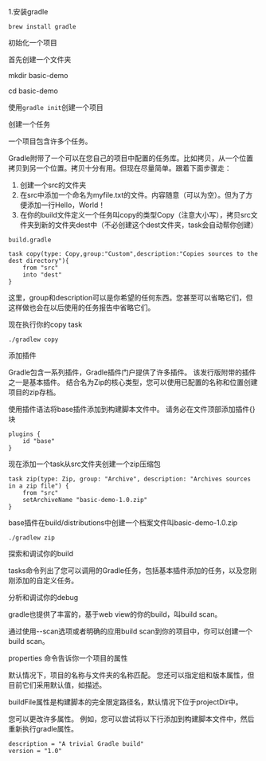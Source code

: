 

1.安装gradle

```
brew install gradle
```

初始化一个项目

首先创建一个文件夹

mkdir basic-demo

cd basic-demo

使用```gradle init```创建一个项目

创建一个任务

一个项目包含许多个任务。

Gradle附带了一个可以在您自己的项目中配置的任务库。比如拷贝，从一个位置拷贝到另一个位置。拷贝十分有用。但现在尽量简单。跟着下面步骤走：

1. 创建一个src的文件夹
2. 在src中添加一个命名为myfile.txt的文件。内容随意（可以为空）。但为了方便添加一行Hello，World！
3. 在你的build文件定义一个任务叫copy的类型Copy（注意大小写），拷贝src文件夹到新的文件夹dest中（不必创建这个dest文件夹，task会自动帮你创建）

```
build.gradle

task copy(type: Copy,group:"Custom",description:"Copies sources to the dest directory"){
    from "src"
    into "dest"
}
```

这里，group和description可以是你希望的任何东西。您甚至可以省略它们，但这样做也会在以后使用的任务报告中省略它们。

现在执行你的copy task

```
./gradlew copy
```

添加插件

Gradle包含一系列插件，Gradle插件门户提供了许多插件。 该发行版附带的插件之一是基本插件。 结合名为Zip的核心类型，您可以使用已配置的名称和位置创建项目的zip存档。

使用插件语法将base插件添加到构建脚本文件中。 请务必在文件顶部添加插件{}块

```
plugins {
    id "base"
}
```

现在添加一个task从src文件夹创建一个zip压缩包

```
task zip(type: Zip, group: "Archive", description: "Archives sources in a zip file") {
    from "src"
    setArchiveName "basic-demo-1.0.zip"
}
```

base插件在build/distributions中创建一个档案文件叫basic-demo-1.0.zip

```
./gradlew zip
```

探索和调试你的build

tasks命令列出了您可以调用的Gradle任务，包括基本插件添加的任务，以及您刚刚添加的自定义任务。

分析和调试你的debug

gradle也提供了丰富的，基于web view的你的build，叫build scan。

通过使用--scan选项或者明确的应用build scan到你的项目中，你可以创建一个build scan。

properties 命令告诉你一个项目的属性

默认情况下，项目的名称与文件夹的名称匹配。 您还可以指定组和版本属性，但目前它们采用默认值，如描述。

buildFile属性是构建脚本的完全限定路径名，默认情况下位于projectDir中。

您可以更改许多属性。 例如，您可以尝试将以下行添加到构建脚本文件中，然后重新执行gradle属性。

```
description = "A trivial Gradle build"
version = "1.0"
```
